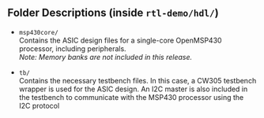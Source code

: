 ## Folder Descriptions (inside `rtl-demo/hdl/`)

- `msp430core/`  
  Contains the ASIC design files for a single-core OpenMSP430 processor, including peripherals.  
  *Note: Memory banks are not included in this release.*

- `tb/`  
  Contains the necessary testbench files. In this case, a CW305 testbench wrapper is used for the ASIC design. An I2C master is also included in the testbench to communicate with the MSP430 processor using the I2C protocol
